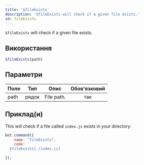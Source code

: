 ```yaml
---
title: '$fileExists'
description: '$fileExists will check if a given file exists.'
id: fileExists
---
```


`$fileExists` will check if a given file exists.

## Використання

```php
$fileExists[path]
```

## Параметри

| Поле | Тип   | Опис       | Обов'язковий |
| ---- | ----- | ---------- |:------------:|
| path | рядок | File path. |     так      |

## Приклад(и)

This will check if a file called `index.js` exists in your directory:

```javascript
bot.command({
    name: "fileExists",
    code: `
  $fileExists[./index.js]
  `
});
```